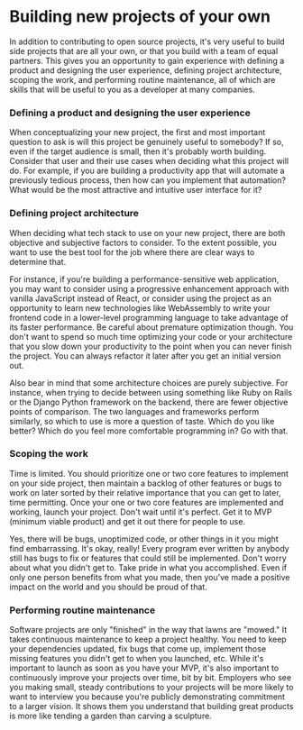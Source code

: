 # Building new projects of your own

In addition to contributing to open source projects, it's very useful to build side projects that are all your own, or that you build with a team of equal partners. This gives you an opportunity to gain experience with defining a product and designing the user experience, defining project architecture, scoping the work, and performing routine maintenance, all of which are skills that will be useful to you as a developer at many companies.

### **Defining a product and designing the user experience**

When conceptualizing your new project, the first and most important question to ask is will this project be genuinely useful to somebody? If so, even if the target audience is small, then it's probably worth building. Consider that user and their use cases when deciding what this project will do. For example, if you are building a productivity app that will automate a previously tedious process, then how can you implement that automation? What would be the most attractive and intuitive user interface for it?

### **Defining project architecture**

When deciding what tech stack to use on your new project, there are both objective and subjective factors to consider. To the extent possible, you want to use the best tool for the job where there are clear ways to determine that.

For instance, if you're building a performance-sensitive web application, you may want to consider using a progressive enhancement approach with vanilla JavaScript instead of React, or consider using the project as an opportunity to learn new technologies like WebAssembly to write your frontend code in a lower-level programming language to take advantage of its faster performance. Be careful about premature optimization though. You don't want to spend so much time optimizing your code or your architecture that you slow down your productivity to the point when you can never finish the project. You can always refactor it later after you get an initial version out.

Also bear in mind that some architecture choices are purely subjective. For instance, when trying to decide between using something like Ruby on Rails or the Django Python framework on the backend, there are fewer objective points of comparison. The two languages and frameworks perform similarly, so which to use is more a question of taste. Which do you like better? Which do you feel more comfortable programming in? Go with that.

### **Scoping the work**

Time is limited. You should prioritize one or two core features to implement on your side project, then maintain a backlog of other features or bugs to work on later sorted by their relative importance that you can get to later, time permitting. Once your one or two core features are implemented and working, launch your project. Don't wait until it's perfect. Get it to MVP (minimum viable product) and get it out there for people to use.

Yes, there will be bugs, unoptimized code, or other things in it you might find embarrassing. It's okay, really! Every program ever written by anybody still has bugs to fix or features that could still be implemented. Don't worry about what you didn't get to. Take pride in what you accomplished. Even if only one person benefits from what you made, then you’ve made a positive impact on the world and you should be proud of that.

### **Performing routine maintenance**

Software projects are only "finished" in the way that lawns are "mowed." It takes continuous maintenance to keep a project healthy. You need to keep your dependencies updated, fix bugs that come up, implement those missing features you didn't get to when you launched, etc. While it's important to launch as soon as you have your MVP, it's also important to continuously improve your projects over time, bit by bit. Employers who see you making small, steady contributions to your projects will be more likely to want to interview you because you're publicly demonstrating commitment to a larger vision. It shows them you understand that building great products is more like tending a garden than carving a sculpture.

